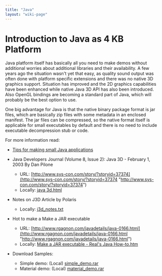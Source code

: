 ```yaml
---
title: "Java"
layout: "wiki-page"
---
```


# Introduction to Java as 4 KB Platform

Java platform itself has basically all you need to make demos without additional worries about additional libraries and their availability. A few years ago the situation wasn't yet that easy, as quality sound output was often done with platform specific extensions and there was no native 3D graphics support. Situation has improved and the 2D graphics capabilities have been enhanced while native Java 3D API has also been introduced. Also OpenGL bindings are becoming a standard part of Java, which will probably be the best option to use.

One big advantage for Java is that the native binary package format is jar files, which are basically zip files with some metadata in an enclosed manifest. The jar files can be compressed, so the native format itself is applicable for small executables by default and there is no need to include executable decompression stub or code.

For more information read:

*   [Tips for making small Java applications](/index.php?title=Tips_for_making_small_Java_applications "Tips for making small Java applications")

*   Java Developers Journal (Volume 8, Issue 2): Java 3D - February 1, 2003 By Dan Pilone
    *   URL: [http://www.sys-con.com/story/?storyid=37374](http://www.sys-con.com/story/?storyid=37374 "http://www.sys-con.com/story/?storyid=37374")
    *   Locally: [java 3d.html](http://in4k.untergrund.net/java/java_3d_article/java_3d.html "http://in4k.untergrund.net/java/java 3d article/java 3d.html")

*   Notes on J3D Article by Polaris
    *   Locally: [j3d_notes.txt](http://in4k.untergrund.net/java/j3d_notes.txt "http://in4k.untergrund.net/java/j3d notes.txt")

*   Hot to make a Make a JAR executable
    *   URL: [http://www.rgagnon.com/javadetails/java-0166.html](http://www.rgagnon.com/javadetails/java-0166.html "http://www.rgagnon.com/javadetails/java-0166.html")
    *   Locally: [Make a JAR executable - Real's Java How-to.htm](http://in4k.untergrund.net/java/jar/Make_a_JAR_executable_-_Real_s_Java_How-to.htm "http://in4k.untergrund.net/java/jar/Make a JAR executable - Real s Java How-to.htm")

*   Download Samples:
    *   Simple demo: (Local) [simple_demo.rar](http://in4k.untergrund.net/java/simple_demo.rar "http://in4k.untergrund.net/java/simple demo.rar")
    *   Material demo: (Local) [material_demo.rar](http://in4k.untergrund.net/java/material_demo.rar "http://in4k.untergrund.net/java/material demo.rar")
